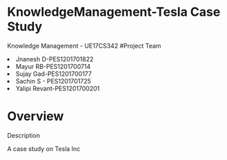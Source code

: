 # <h1>KnowledgeManagement-Tesla Case Study</h1>

Knowledge Management - UE17CS342 #Project Team

<li>Jnanesh D-PES1201701822</li>

<li>Mayur RB-PES1201700714</li>

<li>Sujay Gad-PES1201700177</li>

<li>Sachin S - PES1201701725</li>

<li>Yalipi Revant-PES1201700201</li>

# Overview

Description

A case study on Tesla Inc
